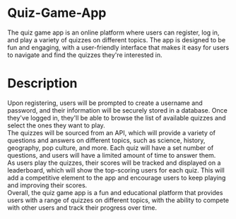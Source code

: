 # Quiz-Game-App
The quiz game app is an online platform where users can register, log in, and play a variety of quizzes on different topics. The app is designed to be fun and engaging, with a user-friendly interface that makes it easy for users to navigate and find the quizzes they're interested in.

# Description

Upon registering, users will be prompted to create a username and password, and their information will be securely stored in a database. Once they've logged in, they'll be able to browse the list of available quizzes and select the ones they want to play.  
The quizzes will be sourced from an API, which will provide a variety of questions and answers on different topics, such as science, history, geography, pop culture, and more. Each quiz will have a set number of questions, and users will have a limited amount of time to answer them.  
As users play the quizzes, their scores will be tracked and displayed on a leaderboard, which will show the top-scoring users for each quiz. This will add a competitive element to the app and encourage users to keep playing and improving their scores.  
Overall, the quiz game app is a fun and educational platform that provides users with a range of quizzes on different topics, with the ability to compete with other users and track their progress over time.  

